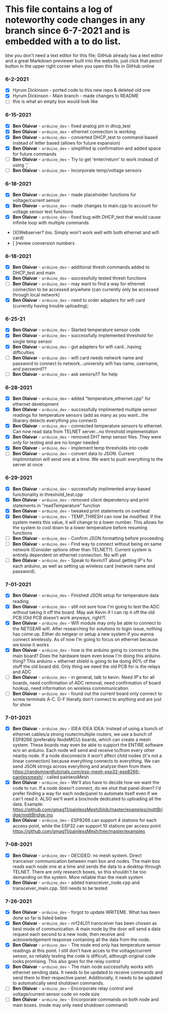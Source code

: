 # This file contains a log of noteworthy code changes in any branch since 6-7-2021 and is embedded with a to do list.
btw you don't need a text editor for this file; GitHub already has a text editor and a great Markdown previewer built into the website,
just click that pencil button in the upper right corner when you open this file in GitHub online

### 6-2-2021
- [X] Hyrum Dickinson - ported code to this new repo & deleted old one
- [X] Hyrum Dickinson - Main branch - made changes to README
- [ ] this is what an empty box would look like

### 6-15-2021
- [X] **Ben Olaivar** - `arduino_dev` - fixed analog pin in dhcp_test
- [X] **Ben Olaivar** - `arduino_dev` - ethernet connection is working
- [X] **Ben Olaivar** - `arduino_dev` - converted DHCP_test to command-based instead of letter based (allows for future expansion)
- [X] **Ben Olaivar** - `arduino_dev` - simplified ip confirmation and added space for future commands
- [ ] **Ben Olaivar** - `arduino_dev` - Try to get 'enter/return' to work instead of using ','
- [ ] **Ben Olaivar** - `arduino_dev` - Incorporate temp/voltage sensors

### 6-18-2021
- [X] **Ben Olaivar** - `arduino_dev` - made placeholder functions for voltage/current sensor
- [X] **Ben Olaivar** - `arduino_dev` - made changes to main.cpp to account for voltage sensor test functions
- [X] **Ben Olaivar** - `arduino_dev` - fixed bug with DHCP_test that would cause infinite loop with multiple commands
- [X]Webserver? (no. Simply won't work well with both ethernet and wifi card)
- [ ]review conversion numbers

### 6-18-2021
- [X] **Ben Olaivar** - `arduino_dev` - additional thresh commands added to DHCP_test and main
- [X] **Ben Olaivar** - `arduino_dev` - successfully tested thresh functions
- [ ] **Ben Olaivar** - `arduino_dev` - may want to find a way for ethernet connection to be accessed anywhere (can currently only be accessed through local network)
- [X] **Ben Olaivar** - `arduino_dev` - need to order adapters for wifi card (currently having trouble uploading);

### 6-25-21
- [X] **Ben Olaivar** - `arduino_dev` - Started temperature sensor code
- [X] **Ben Olaivar** - `arduino_dev` - successfully implemented threshold for single temp sensor
- [X] **Ben Olaivar** - `arduino_dev` - got adapters for wifi card...having difficulties
- [ ] **Ben Olaivar** - `arduino_dev` - wifi card needs network name and password to connect to network...university wifi has name, username, and password??
- [ ] **Ben Olaivar** - `arduino_dev` - ask seniors/IT for help

### 6-28-2021
- [X] **Ben Olaivar** - `arduino_dev` - added "temperature_ethernet.cpp" for ethernet development
- [X] **Ben Olaivar** - `arduino_dev` - successfully implimented multiple sensor readings for temperature sensors (add as many as you want...the libarary detects everything you connect)
- [X] **Ben Olaivar** - `arduino_dev` - connected temperature sensors to ethernet. Can now read data from TELNET server...no threshold implementation
- [X] **Ben Olaivar** - `arduino_dev` - removed DHT temp sensor files. They were only for testing and are no longer needed
- [X] **Ben Olaivar** - `arduino_dev` - implement temp thresholds into code
- [ ] **Ben Olaivar** - `arduino_dev` - convert data to JSON. Current implimintation will send one at a time. We want to push everything to the server at once

### 6-29-2021
- [X] **Ben Olaivar** - `arduino_dev` - successfully implimented array-based functionality in threshold_test.cpp
- [X] **Ben Olaivar** - `arduino_dev` - removed client dependency and print statements in "readTemperature" function
- [X] **Ben Olaivar** - `arduino_dev` - tweaked print statements on overheat
- [X] **Ben Olaivar** - `arduino_dev` - TEMP_THRESH can now be modified. If the system meets this value, it will change to a lower number. This allows for the system to cool down to a lower temperature before resuming functions
- [ ] **Ben Olaivar** - `arduino_dev` - Confirm JSON formatting before proceeding
- [ ] **Ben Olaivar** - `arduino_dev` - Find way to connect without being on same network (Consider options other than TELNET?). Current system is entirely dependent on ethernet connection. No wifi yet
- [ ] **Ben Olaivar** - `arduino_dev` - Speak to Kevin/IT about getting IP's for each arduino, as well as setting up wireless card (network name and password).

### 7-01-2021
- [X] **Ben Olaivar** - `arduino_dev` - Finished JSON setup for temperature data reading
- [X] **Ben Olaivar** - `arduino_dev` - still not sure how I'm going to test the ADC without taking it off the board. May ask Kevin if I can rip it off the old PCB (Old PCB doesn't work anyways, right?)
- [X] **Ben Olaivar** - `arduino_dev` - Wifi module may only be able to connect to the NETGEAR wifi. After researching for solutions to login issue, nothing has come up. Either do netgear or setup a new system if you wanna connect wirelessly. As of now I'm going to focus on ethernet because we know it works
- [X] **Ben Olaivar** - `arduino_dev` - how is the arduino going to connect to the main board? Does the hardware team even know I'm doing this arduino thing? This arduino + ethernet shield is going to be doing 90% of the stuff the old board did. Only thing we need the old PCB for is the relays and ADC
- [ ] **Ben Olaivar** - `arduino_dev` - in general, talk to kevin. Need IP's for all boards, need confirmation of ADC removal, need confirmation of board hookup, need information on wireless commmunication. 
- [ ] **Ben Olaivar** - `arduino_dev` - found out the current board only connect to screw terminals A-C. D-F literally don't connect to anything and are just for show 

### 7-01-2021
- [X] **Ben Olaivar** - `arduino_dev` - IDEA IDEA IDEA: Instead of using a bunch of ethernet cables/a strong router/multiple routers, we use a bunch of ESP8266 (preferably NodeMCU) boards, which can create a mesh system. These boards may even be able to support the ENTIRE software w/o an arduino. Each node will send and receive to/from every other nearby node. If a node disconnects it won't affect child nodes (it's not a linear connection) because everything connects to everything. We can send JSON strings across everything and analyze them from there. https://randomnerdtutorials.com/esp-mesh-esp32-esp8266-painlessmesh/ : called painlessMesh
- [X] **Ben Olaivar** - `arduino_dev` - We'll also have to decide how we want the code to run. If a node doesn't connect, do we shut that panel down? I'd prefer finding a way for each node/panel to automate itself even if we can't read it. ALSO we'll want a box/node dedicated to uploading all the data. Example: https://github.com/gmag11/painlessMesh/blob/master/examples/mqttBridge/mqttBridge.ino
- [X] **Ben Olaivar** - `arduino_dev` - ESP8266 can support 4 stations for each access point, while the ESP32 can support 10 stations per access point
https://github.com/gmag11/painlessMesh/tree/master/examples

### 7-08-2021
- [X] **Ben Olaivar** - `arduino_dev` - DECIDED: no mesh system. Direct tranceiver communication between main box and nodes. The main box reads each node one at a time and sends the data to a desktop through TELNET. There are only research boxes, so this shouldn't be too demanding on the system. More reliable than the mesh system
- [X] **Ben Olaivar** - `arduino_dev` - added transceiver_node.cpp and transceiver_main.cpp. Still needs to be tested

### 7-26-2021
- [X] **Ben Olaivar** - `arduino_dev` - forgot to update WRITEME. What has been done so far is listed below
- [X] **Ben Olaivar** - `arduino_dev` - nrf24L01 transceiver has been chosen as best mode of communication. A main node by the door will send a data request each second to a new node, then receive and acknowledgement response containing all the data from the node.
- [X] **Ben Olaivar** - `arduino_dev` - The node end only has temperature sensor readings at this point. I still don't have acces to the voltage/current sensor, so reliably testing the code is difficult, although original code looks promising. This also goes for the relay control
- [X] **Ben Olaivar** - `arduino_dev` - The main node successfully works with ethernet sending data. It needs to be updated to receive commands and send them to their respective panel. Additionally, it needs to be updated to automatically send shutdown commands.
- [ ] **Ben Olaivar** - `arduino_dev` - Encorporate relay control and voltage/current sensor code on node size
- [ ] **Ben Olaivar** - `arduino_dev` - Encorporate commands on both node and main boxes. (node may only need shutdown command)

